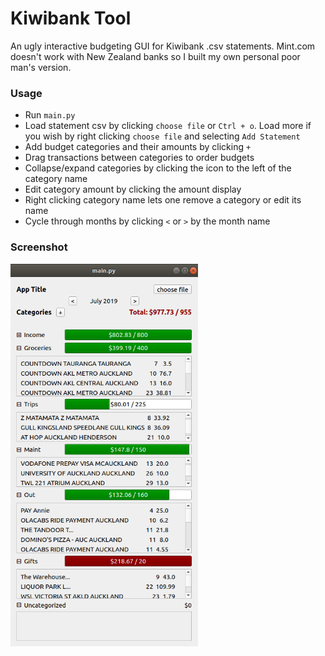 # Kiwibank Tool
An ugly interactive budgeting GUI for Kiwibank .csv statements. Mint.com doesn't work with New Zealand banks so I built my own personal poor man's version.

### Usage
* Run `main.py`
* Load statement csv by clicking `choose file` or `Ctrl + o`. Load more if you wish by right clicking `choose file` and selecting `Add Statement`
* Add budget categories and their amounts by clicking `+` 
* Drag transactions between categories to order budgets
* Collapse/expand categories by clicking the icon to the left of the category name
* Edit category amount by clicking the amount display
* Right clicking category name lets one remove a category or edit its name
* Cycle through months by clicking `<` or `>` by the month name

### Screenshot
<img src="app-snap.png" alt="screenshot" width="300"/>
